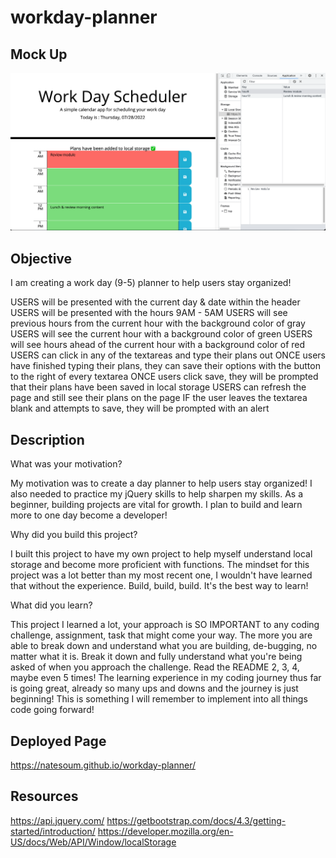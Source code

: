 # workday-planner
## Mock Up
![mockup](./assets/images/mockup.jpg)

## Objective
I am creating a work day (9-5) planner to help users stay organized! 

USERS will be presented with the current day & date within the header
USERS will be presented with the hours 9AM - 5AM 
USERS will see previous hours from the current hour with the background color of gray
USERS will see the current hour with a background color of green
USERS will see hours ahead of the current hour with a background color of red
USERS can click in any of the textareas and type their plans out
ONCE users have finished typing their plans, they can save their options with the button to the right of every textarea
ONCE users click save, they will be prompted that their plans have been saved in local storage 
USERS can refresh the page and still see their plans on the page
IF the user leaves the textarea blank and attempts to save, they will be prompted with an alert

## Description
What was your motivation?

My motivation was to create a day planner to help users stay organized! I also needed to practice my jQuery skills to help sharpen my skills. As a beginner, building projects are vital for growth. 
I plan to build and learn more to one day become a developer! 

Why did you build this project?

I built this project to have my own project to help myself understand local storage and become more proficient with functions. The mindset for this project was a lot better than my most recent one, I wouldn't have learned that without the experience. Build, build, build. It's the best way to learn! 

What did you learn? 

This project I learned a lot, your approach is SO IMPORTANT to any coding challenge, assignment, task that might come your way. The more you are able to break down and understand what you are building, de-bugging, no matter what it is. Break it down and fully understand what you're being asked of when you approach the challenge. Read the README 2, 3, 4, maybe even 5 times! The learning experience in my coding journey thus far is going great, already so many ups and downs and the journey is just beginning! This is something I will remember to implement into all things code going forward!

## Deployed Page

https://natesoum.github.io/workday-planner/

## Resources

https://api.jquery.com/
https://getbootstrap.com/docs/4.3/getting-started/introduction/
https://developer.mozilla.org/en-US/docs/Web/API/Window/localStorage
